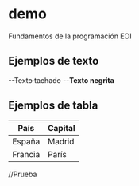 # demo
Fundamentos de la programación EOI

## Ejemplos de texto
--~~Texto tachado~~
--**Texto negrita**

## Ejemplos de tabla
País    | Capital
--------|-------
España  | Madrid
Francia | París

//Prueba

